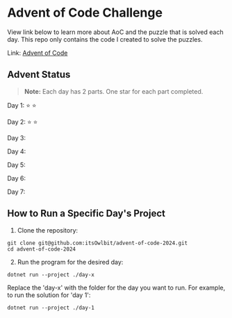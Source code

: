 # Advent of Code Challenge

View link below to learn more about AoC and the puzzle that is solved each day.  This repo only contains the code I created to solve the puzzles.

Link: [Advent of Code](https://adventofcode.com/)

## Advent Status

> **Note:** Each day has 2 parts. One star for each part completed.

Day 1: ⭐ ⭐

Day 2: ⭐ ⭐

Day 3:

Day 4:

Day 5:

Day 6:

Day 7:

## How to Run a Specific Day's Project

1. Clone the repository:

```
git clone git@github.com:itsOwlbit/advent-of-code-2024.git
cd advent-of-code-2024
```

2. Run the program for the desired day:

```
dotnet run --project ./day-x
```

Replace the 'day-x' with the folder for the day you want to run. For example, to run the solution for 'day 1':

```
dotnet run --project ./day-1
```
